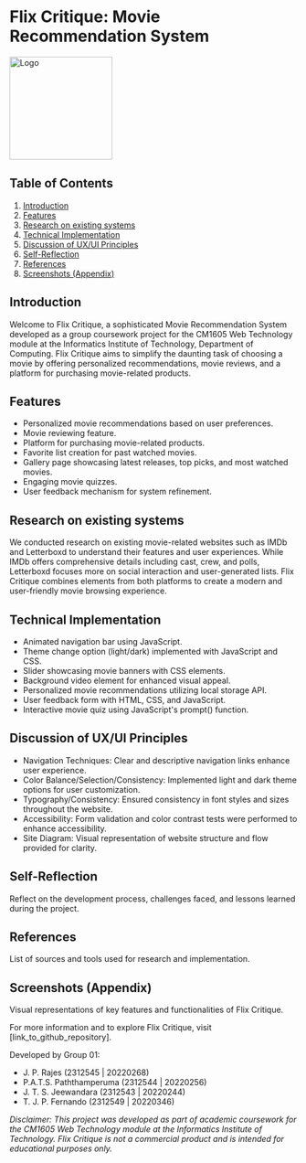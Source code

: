 # Flix Critique: Movie Recommendation System

<img src="https://github.com/SandeepJeewandara/FLix_Critique_Full_Site/assets/137886591/81fff53e-b6e8-41ef-98bb-b7567a70f2c6" alt="Logo" height="180">

## Table of Contents
1. [Introduction](#introduction)
2. [Features](#features)
3. [Research on existing systems](#research-on-existing-systems)
4. [Technical Implementation](#technical-implementation)
5. [Discussion of UX/UI Principles](#discussion-of-uxui-principles)
6. [Self-Reflection](#self-reflection)
7. [References](#references)
8. [Screenshots (Appendix)](#screenshots-appendix)

## Introduction
Welcome to Flix Critique, a sophisticated Movie Recommendation System developed as a group coursework project for the CM1605 Web Technology module at the Informatics Institute of Technology, Department of Computing. Flix Critique aims to simplify the daunting task of choosing a movie by offering personalized recommendations, movie reviews, and a platform for purchasing movie-related products.

## Features
- Personalized movie recommendations based on user preferences.
- Movie reviewing feature.
- Platform for purchasing movie-related products.
- Favorite list creation for past watched movies.
- Gallery page showcasing latest releases, top picks, and most watched movies.
- Engaging movie quizzes.
- User feedback mechanism for system refinement.

## Research on existing systems
We conducted research on existing movie-related websites such as IMDb and Letterboxd to understand their features and user experiences. While IMDb offers comprehensive details including cast, crew, and polls, Letterboxd focuses more on social interaction and user-generated lists. Flix Critique combines elements from both platforms to create a modern and user-friendly movie browsing experience.

## Technical Implementation
- Animated navigation bar using JavaScript.
- Theme change option (light/dark) implemented with JavaScript and CSS.
- Slider showcasing movie banners with CSS elements.
- Background video element for enhanced visual appeal.
- Personalized movie recommendations utilizing local storage API.
- User feedback form with HTML, CSS, and JavaScript.
- Interactive movie quiz using JavaScript's prompt() function.

## Discussion of UX/UI Principles
- Navigation Techniques: Clear and descriptive navigation links enhance user experience.
- Color Balance/Selection/Consistency: Implemented light and dark theme options for user customization.
- Typography/Consistency: Ensured consistency in font styles and sizes throughout the website.
- Accessibility: Form validation and color contrast tests were performed to enhance accessibility.
- Site Diagram: Visual representation of website structure and flow provided for clarity.

## Self-Reflection
Reflect on the development process, challenges faced, and lessons learned during the project.

## References
List of sources and tools used for research and implementation.

## Screenshots (Appendix)
Visual representations of key features and functionalities of Flix Critique.

For more information and to explore Flix Critique, visit [link_to_github_repository].

Developed by Group 01:
- J. P. Rajes (2312545 | 20220268)
- P.A.T.S. Paththamperuma (2312544 | 20220256)
- J. T. S. Jeewandara (2312543 | 20220244)
- T. J. P. Fernando (2312549 | 20220346)

*Disclaimer: This project was developed as part of academic coursework for the CM1605 Web Technology module at the Informatics Institute of Technology. Flix Critique is not a commercial product and is intended for educational purposes only.*
